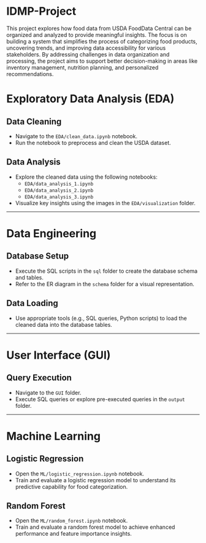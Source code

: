 # IDMP-Project

This project explores how food data from USDA FoodData Central can be organized and analyzed to provide meaningful insights. The focus is on building a system that simplifies the process of categorizing food products, uncovering trends, and improving data accessibility for various stakeholders. By addressing challenges in data organization and processing, the project aims to support better decision-making in areas like inventory management, nutrition planning, and personalized recommendations.

# Exploratory Data Analysis (EDA)

## Data Cleaning
- Navigate to the `EDA/clean_data.ipynb` notebook.
- Run the notebook to preprocess and clean the USDA dataset.

## Data Analysis
- Explore the cleaned data using the following notebooks:
  - `EDA/data_analysis_1.ipynb`
  - `EDA/data_analysis_2.ipynb`
  - `EDA/data_analysis_3.ipynb`
- Visualize key insights using the images in the `EDA/visualization` folder.

---

# Data Engineering

## Database Setup
- Execute the SQL scripts in the `sql` folder to create the database schema and tables.
- Refer to the ER diagram in the `schema` folder for a visual representation.

## Data Loading
- Use appropriate tools (e.g., SQL queries, Python scripts) to load the cleaned data into the database tables.

---

# User Interface (GUI)

## Query Execution
- Navigate to the `GUI` folder.
- Execute SQL queries or explore pre-executed queries in the `output` folder.

---

# Machine Learning

## Logistic Regression
- Open the `ML/logistic_regression.ipynb` notebook.
- Train and evaluate a logistic regression model to understand its predictive capability for food categorization.

## Random Forest
- Open the `ML/random_forest.ipynb` notebook.
- Train and evaluate a random forest model to achieve enhanced performance and feature importance insights.


